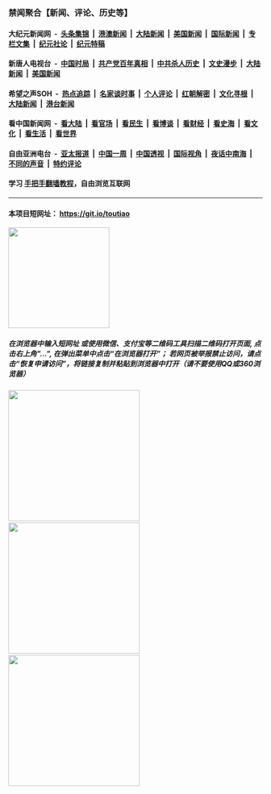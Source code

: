 ### 禁闻聚合【新闻、评论、历史等】

#### 大纪元新闻网 &nbsp;-&nbsp; [头条集锦](indexes/E头条集锦.md?t=03180102) &nbsp;|&nbsp; [港澳新闻](indexes/E港澳新闻.md?t=03180102)  &nbsp;|&nbsp; [大陆新闻](indexes/E大陆新闻.md?t=03180102) &nbsp;|&nbsp; [美国新闻](indexes/E美国新闻.md?t=03180102) &nbsp;|&nbsp; [国际新闻](indexes/E国际新闻.md?t=03180102) &nbsp;|&nbsp; [专栏文集](indexes/E专栏文集.md?t=03180102) &nbsp;|&nbsp; [纪元社论](indexes/E纪元社论.md?t=03180102) &nbsp;|&nbsp; [纪元特稿](indexes/E纪元特稿.md?t=03180102) 

#### 新唐人电视台 &nbsp;-&nbsp; [中国时局](indexes/N中国时局.md?t=03180102) &nbsp;|&nbsp; [共产党百年真相](indexes/N共产党百年真相.md?t=03180102) &nbsp;|&nbsp; [中共杀人历史](indexes/N中共杀人历史.md?t=03180102) &nbsp;|&nbsp; [文史漫步](indexes/N文史漫步.md?t=03180102) &nbsp;|&nbsp; [大陆新闻](indexes/N大陆新闻.md?t=03180102) &nbsp;|&nbsp; [美国新闻](indexes/N美国新闻.md?t=03180102)

#### 希望之声SOH &nbsp;-&nbsp; [热点追踪](indexes/H热点追踪.md?t=03180102) &nbsp;|&nbsp; [名家谈时事](indexes/H名家谈时事.md?t=03180102) &nbsp;|&nbsp; [个人评论](indexes/H个人评论.md?t=03180102)  &nbsp;|&nbsp; [红朝解密](indexes/H红朝解密.md?t=03180102) &nbsp;|&nbsp; [文化寻根](indexes/H文化寻根.md?t=03180102) &nbsp;|&nbsp; [大陆新闻](indexes/H大陆新闻.md?t=03180102) &nbsp;|&nbsp; [港台新闻](indexes/H港台新闻.md?t=03180102)

#### 看中国新闻网 &nbsp;-&nbsp; [看大陆](indexes/S看大陆.md?t=03180102) &nbsp;|&nbsp; [看官场](indexes/S看官场.md?t=03180102) &nbsp;|&nbsp; [看民生](indexes/S看民生.md?t=03180102)  &nbsp;|&nbsp; [看博谈](indexes/S看博谈.md?t=03180102) &nbsp;|&nbsp; [看财经](indexes/S看财经.md?t=03180102) &nbsp;|&nbsp; [看史海](indexes/S看史海.md?t=03180102) &nbsp;|&nbsp; [看文化](indexes/S看文化.md?t=03180102) &nbsp;|&nbsp; [看生活](indexes/S看生活.md?t=03180102) &nbsp;|&nbsp; [看世界](indexes/S看世界.md?t=03180102)

#### 自由亚洲电台 &nbsp;-&nbsp; [亚太报道](indexes/R亚太报道.md?t=03180102) &nbsp;|&nbsp; [中国一周](indexes/R中国一周.md?t=03180102) &nbsp;|&nbsp; [中国透视](indexes/R中国透视.md?t=03180102)  &nbsp;|&nbsp; [国际视角](indexes/R国际视角.md?t=03180102) &nbsp;|&nbsp; [夜话中南海](indexes/R夜话中南海.md?t=03180102) &nbsp;|&nbsp; [不同的声音](indexes/R不同的声音.md?t=03180102) &nbsp;|&nbsp; [特约评论](indexes/R特约评论.md?t=03180102)

#### 学习 [手把手翻墙教程](https://github.com/gfw-breaker/guides/wiki)，自由浏览互联网

----

#### 本项目短网址： https://git.io/toutiao
<img src="https://raw.githubusercontent.com/gfw-breaker/banned-news/master/scripts/img/qr.png" width="200px"/>  

##### 在浏览器中输入短网址 或使用微信、支付宝等二维码工具扫描二维码打开页面, 点击右上角"...", 在弹出菜单中点击“在浏览器打开”； 若网页被举报禁止访问，请点击“恢复申请访问”，将链接复制并粘贴到浏览器中打开（请不要使用QQ或360浏览器）

<img src="https://raw.githubusercontent.com/gfw-breaker/banned-news/master/scripts/img/1.png" width="260px"/> &nbsp; <img src="https://raw.githubusercontent.com/gfw-breaker/banned-news/master/scripts/img/2.png" width="260px"/> &nbsp; <img src="https://raw.githubusercontent.com/gfw-breaker/banned-news/master/scripts/img/3.png" width="260px"/>
